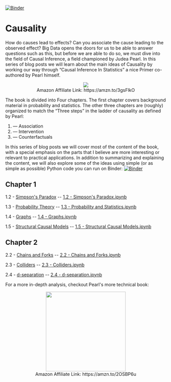 [![Binder](https://mybinder.org/badge_logo.svg)](https://mybinder.org/v2/gh/DataForScience/Causality/master)

# Causality

How do causes lead to effects? Can you associate the cause leading to the observed effect? Big Data opens the doors for us to be able to answer questions such as this, but before we are able to do so, we must dive into the field of Causal Inference, a field championed by Judea Pearl.
In this series of blog posts we will learn about the main ideas of Causality by working our way through “Causal Inference In Statistics” a nice Primer co-authored by Pearl himself.

<p align="center">
<a href='https://amzn.to/3gsFlkO' alt='Judea Pearl — Causal Inference in Statistics: A Primer'><img src='data/causality.jpeg'></a>
 <br/>
  Amazon Affiliate Link: https://amzn.to/3gsFlkO
</p>


The book is divided into Four chapters. The first chapter covers background material in probability and statistics. The other three chapters are (roughly) organized to match the “Three steps” in the ladder of causality as defined by Pearl:

1. — Association
2. — Intervention
3. — Counterfactuals

In this series of blog posts we will cover most of the content of the book, with a special emphasis on the parts that I believe are more interesting or relevant to practical applications. In addition to summarizing and explaining the content, we will also explore some of the ideas using simple (or as simple as possible) Python code you can run on Binder: [![Binder](https://mybinder.org/badge_logo.svg)](https://mybinder.org/v2/gh/DataForScience/Causality/master)



## Chapter 1
1.2 - [Simpson's Paradox](https://medium.com/data-for-science/causal-inference-part-i-415538211aa1) -- [1.2 - Simpson's Paradox.ipynb](https://github.com/DataForScience/Causality/blob/master/1.2%20-%20Simpson's%20Paradox.ipynb)

1.3 - [Probability Theory](https://medium.com/data-for-science/causal-inference-part-ii-probability-theory-8fc804fa8240) -- [1.3 - Probability and Statistics.ipynb](https://github.com/DataForScience/Causality/blob/master/1.3%20-%20Probability%20and%20Statistics.ipynb)

1.4 - [Graphs](https://medium.com/data-for-science/causal-inference-part-iii-graphs-df043300add1) -- [1.4 - Graphs.ipynb](https://github.com/DataForScience/Causality/blob/master/1.4%20-%20Graphs.ipynb)

1.5 - [Structural Causal Models](https://medium.com/data-for-science/causal-inference-part-iv-structural-causal-models-df10a83be580) -- [1.5 - Structural Causal Models.ipynb](https://github.com/DataForScience/Causality/blob/master/1.5%20-%20Structural%20Causal%20Models.ipynb)

## Chapter 2
2.2 - [Chains and Forks](https://medium.com/data-for-science/causal-inference-part-v-chains-and-forks-7b0b088c346e) -- [2.2 - Chains and Forks.ipynb](https://github.com/DataForScience/Causality/blob/master/2.2%20-%20Chains%20and%20Forks.ipynb)

2.3 - [Colliders](https://medium.com/data-for-science/causal-inference-part-vi-colliders-af07301c9a15) -- [2.3 - Colliders.ipynb](https://github.com/DataForScience/Causality/blob/master/2.3%20-%20Colliders.ipynb)

2.4 - [d-separation](https://medium.com/data-for-science/causal-inference-part-vii-d-separation-aa74e361d34e) -- [2.4 - d-separation.ipynb](https://github.com/DataForScience/Causality/blob/master/2.4%20-%20d-separation.ipynb)


For a more in-depth analysis, checkout Pearl's more technical book:

<p align="center">
<a href='https://amzn.to/2OSBP6u' alt='Judea Pearl — Causality'><img src='data/book2.jpeg' height=250></a>
 <br/>
  Amazon Affiliate Link: https://amzn.to/2OSBP6u
</p>

